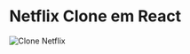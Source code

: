 # Netflix Clone em React
![Clone Netflix](https://user-images.githubusercontent.com/27232476/157153355-eb738357-1dfd-400b-a2b2-8a880c6c25f5.PNG)

